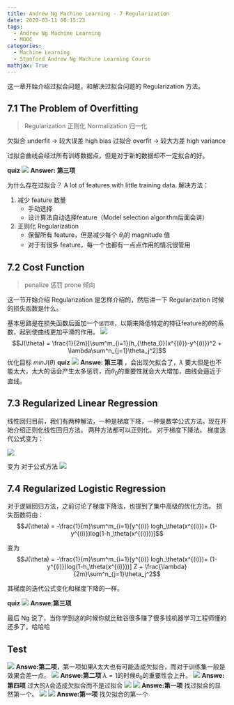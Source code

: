 ```yaml
---
title: Andrew Ng Machine Learning - 7 Regularization
date: 2020-03-11 00:15:23
tags:
  - Andrew Ng Machine Learning
  - MOOC
categories:
  - Machine Learning
  - Stanford Andrew Ng Machine Learning Course
mathjax: True
---
```

这一章开始介绍过拟合问题，和解决过拟合问题的 Regularization 方法。
## 7.1 The Problem of Overfitting
> Regularization 正则化
> Normalization 归一化

欠拟合 underfit -> 较大误差 high bias
过拟合 overfit -> 较大方差 high variance

过拟合曲线会经过所有训练数据点，但是对于新的数据却不一定拟合的好。

**quiz**
![](https://i.loli.net/2020/03/11/XgbPYaKpdJmnF79.png)
**Answer: 第三项**

为什么存在过拟合？ A lot of features with little training data.
解决方法：
1. 减少 feature 数量
    * 手动选择
    * 设计算法自动选择feature（Model selection algorithm后面会讲）
2. 正则化 Regularization
    * 保留所有 feature，但是减少每个 $\theta_j$的 magnitude 值
    * 对于有很多 feature，每一个也都有一点点作用的情况很管用

## 7.2 Cost Function
> penalize 惩罚
> prone  倾向

这一节开始介绍 Regularization 是怎样介绍的，然后讲一下 Regularization 时候的损失函数是什么。

基本思路是在损失函数后面加一个`惩罚项`，以期来降低特定的特征feature的$\theta$的系数，起到使曲线更加平滑的作用。
![](https://i.loli.net/2020/03/11/OZoLUVxzftjcrSX.png)
$$J(\theta) = \frac{1}{2m}[\sum^m_{i=1}(h_{\theta_0}(x^{(i)})-y^{(i)})^2 + \lambda\sum^n_{j=1}\theta_j^2]$$
优化目标 $minJ(\theta)$
**quiz**
![](https://i.loli.net/2020/03/11/IBoYRbVSF6DWdCx.png)
**Answe: 第三项** ，会出现欠拟合了，$\lambda$ 要大但是也不能太大，太大的话会产生太多惩罚，而$\theta_0$的重要性就会大大增加，曲线会逼近于直线。

## 7.3 Regularized Linear Regression
线性回归目前，我们有两种解法，一种是梯度下降，一种是数学公式方法。现在开始介绍正则化线性回归方法。
两种方法都可以正则化。
对于梯度下降法。
梯度迭代公式变为：

![](https://i.loli.net/2020/03/11/QJKcWEiN2lBUPkt.png)

变为
对于公式方法
![](https://i.loli.net/2020/03/11/S95l17VzheGLFjc.png)
## 7.4 Regularized Logistic Regression
对于逻辑回归方法，之前讨论了梯度下降法，也提到了集中高级的优化方法。
损失函数将由：
$$J(\theta) =  -\frac{1}{m}\sum^m_{i=1}[y^{(i)} logh_\theta(x^{(i)})+
(1-y^{(i)})log(1-h_\theta(x^{(i)}))]$$

变为
$$J(\theta) =  -\frac{1}{m}\sum^m_{i=1}[y^{(i)} logh_\theta(x^{(i)})+
(1-y^{(i)})log(1-h_\theta(x^{(i)}))] Z + \frac{\lambda}{2m}\sum^n_{j=1}\theta_j^2$$

其梯度的迭代公式变化和梯度下降的一样。

**quiz**
![](https://i.loli.net/2020/03/11/Jnk1seHYMINWjvd.png)
**Answe:第三项**

最后 Ng 说了，当你学到这的时候你就比硅谷很多赚了很多钱机器学习工程师懂的还多了。哈哈哈
## Test

![](https://i.loli.net/2020/03/11/i4fRGoBL1qlskw7.png)
**Answe:第二项**，第一项如果$\lambda$太大也有可能造成欠拟合，而对于训练集一般是效果会差一点。
![](https://i.loli.net/2020/03/11/Qwfkm1ePutaABvh.png)
**Answe:第二项** $\lambda=1$的时候$\theta_0$的重要性会上升。
![](https://i.loli.net/2020/03/11/vZ2PpBNnOhkqfTw.png)
**Answe:第四项** 过大的$\lambda$会造成欠拟合而不是过拟合
![](https://i.loli.net/2020/03/11/anEj6YVwFGHJ4cP.png)
![](https://i.loli.net/2020/03/11/TdZExSWoQ7Vrn2U.png)
**Answe:第一项** 找过拟合的显然第一个。
![](https://i.loli.net/2020/03/11/2oKeaI3WsxZGjlN.png)
![](https://i.loli.net/2020/03/11/ztUo1cdVCJH9mlK.png)
**Answe:第一项** 找欠拟合的第一个

